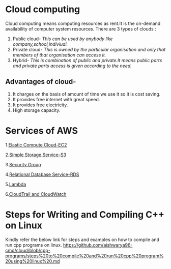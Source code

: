 

# **Cloud computing**

 Cloud computing means computing resources as rent.It is the on-demand availability of computer system resources.
There are 3 types of clouds :
1. Public cloud-
*This can be used by anybody like company,school,indiviual.*
2. Private cloud-
*This is owned by the particular organisation and only that members of that organisation can access it.*
3. Hybrid- 
*This is combination of public and private.It means public parts and private parts access is given according to the need.*

## Advantages of cloud-
1. It charges on the basis of amount of time we use it so it is cost saving.
2. It provides free internet with great speed.
3. It provides free electricity.
4. High storage capacity.

# **Services of AWS**
1.[Elastic Compute Cloud-EC2](https://github.com/aishwarya96-cmd/cloud/blob/services/ec2.md)

2.[Simple Storage Service-S3](https://github.com/aishwarya96-cmd/cloud/blob/services/S3.md)

3.[Security Group](https://github.com/aishwarya96-cmd/cloud/blob/services/security%20group.md)

4.[Relational Database Service-RDS](https://github.com/aishwarya96-cmd/cloud/blob/services/rds.md)

5.[Lambda](https://github.com/aishwarya96-cmd/cloud/blob/services/lambda.md)

6.[CloudTrail and CloudWatch](https://github.com/aishwarya96-cmd/cloud/blob/services/cloud%20trail%20and%20cloud%20watch%20.md)


# **Steps for Writing and Compiling C++ on Linux**
Kindly refer the below link for steps and examples on how to compile and run cpp programs on linux.
https://github.com/aishwarya96-cmd/cloud/blob/cpp-programs/steps%20to%20compile%20and%20run%20cpp%20program%20using%20linux%20.md



